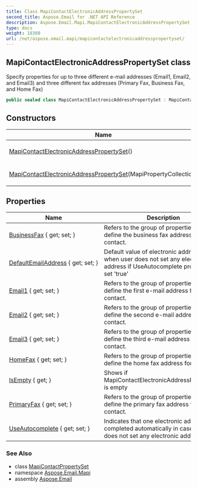 ```yaml
---
title: Class MapiContactElectronicAddressPropertySet
second_title: Aspose.Email for .NET API Reference
description: Aspose.Email.Mapi.MapiContactElectronicAddressPropertySet class. Specify properties for up to three different email addresses Email1 Email2 and Email3 and three different fax addresses Primary Fax Business Fax and Home Fax
type: docs
weight: 18360
url: /net/aspose.email.mapi/mapicontactelectronicaddresspropertyset/
---
```

## MapiContactElectronicAddressPropertySet class

Specify properties for up to three different e-mail addresses (Email1, Email2, and Email3) and three different fax addresses (Primary Fax, Business Fax, and Home Fax)

```csharp
public sealed class MapiContactElectronicAddressPropertySet : MapiContactPropertySet
```

## Constructors

| Name | Description |
| --- | --- |
| [MapiContactElectronicAddressPropertySet](mapicontactelectronicaddresspropertyset/#constructor)() | Initializes a new instance of the `MapiContactElectronicAddressPropertySet` class |
| [MapiContactElectronicAddressPropertySet](mapicontactelectronicaddresspropertyset/#constructor_1)(MapiPropertyCollection) | Initializes a new instance of the `MapiContactElectronicAddressPropertySet` class |

## Properties

| Name | Description |
| --- | --- |
| [BusinessFax](../../aspose.email.mapi/mapicontactelectronicaddresspropertyset/businessfax/) { get; set; } | Refers to the group of properties that define the business fax address for a contact. |
| [DefaultEmailAddress](../../aspose.email.mapi/mapicontactelectronicaddresspropertyset/defaultemailaddress/) { get; set; } | Default value of electronic address Uses when user does not set any electronic address if UseAutocomplete property is set 'true' |
| [Email1](../../aspose.email.mapi/mapicontactelectronicaddresspropertyset/email1/) { get; set; } | Refers to the group of properties that define the first e-mail address for a contact. |
| [Email2](../../aspose.email.mapi/mapicontactelectronicaddresspropertyset/email2/) { get; set; } | Refers to the group of properties that define the second e-mail address for a contact. |
| [Email3](../../aspose.email.mapi/mapicontactelectronicaddresspropertyset/email3/) { get; set; } | Refers to the group of properties that define the third e-mail address for a contact. |
| [HomeFax](../../aspose.email.mapi/mapicontactelectronicaddresspropertyset/homefax/) { get; set; } | Refers to the group of properties that define the home fax address for a contact. |
| [IsEmpty](../../aspose.email.mapi/mapicontactelectronicaddresspropertyset/isempty/) { get; } | Shows if MapiContactElectronicAddressPropertySet is empty |
| [PrimaryFax](../../aspose.email.mapi/mapicontactelectronicaddresspropertyset/primaryfax/) { get; set; } | Refers to the group of properties that define the primary fax address for a contact. |
| [UseAutocomplete](../../aspose.email.mapi/mapicontactelectronicaddresspropertyset/useautocomplete/) { get; set; } | Indicates that one electronic address is completed automatically in case if user does not set any electronic address |

### See Also

* class [MapiContactPropertySet](../mapicontactpropertyset/)
* namespace [Aspose.Email.Mapi](../../aspose.email.mapi/)
* assembly [Aspose.Email](../../)


